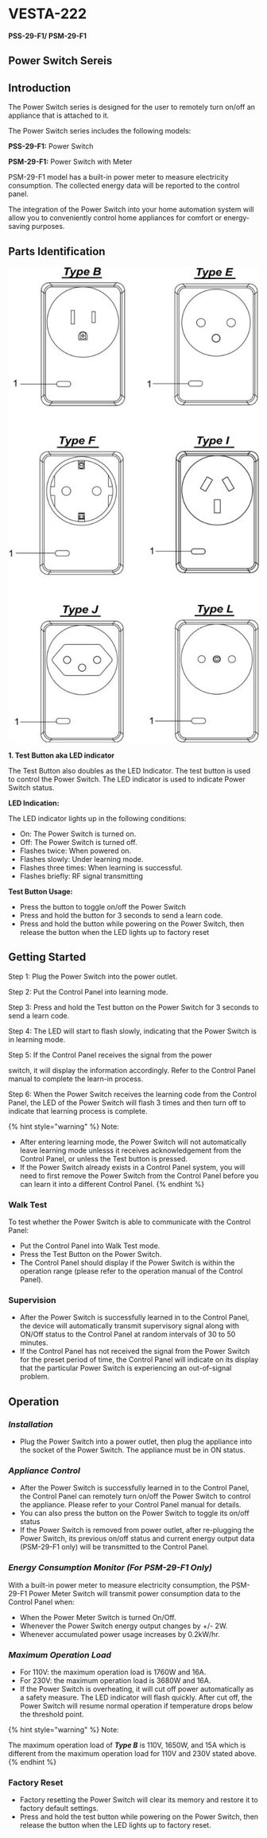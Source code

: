# VESTA-222

**PSS-29-F1/ PSM-29-F1**

## **Power Switch Sereis**

## **Introduction**

The Power Switch series is designed for the user to remotely turn on/off an appliance that is attached to it.

The Power Switch series includes the following models:

**PSS-29-F1:** Power Switch

**PSM-29-F1:** Power Switch with Meter

PSM-29-F1 model has a built-in power meter to measure electricity consumption. The collected energy data will be reported to the control panel.

The integration of the Power Switch into your home automation system will allow you to conveniently control home appliances for comfort or energy-saving purposes.

## **Parts Identification**

![](<.gitbook/assets/1 (89).jpeg>)

**1. Test Button aka LED indicator**

The Test Button also doubles as the LED Indicator. The test button is used to control the Power Switch. The LED indicator is used to indicate Power Switch status.

**LED Indication:**

The LED indicator lights up in the following conditions:

* On: The Power Switch is turned on.
* Off: The Power Switch is turned off.
* Flashes twice: When powered on.
* Flashes slowly: Under learning mode.
* Flashes three times: When learning is successful.
* Flashes briefly: RF signal transmitting

**Test Button Usage:**

* Press the button to toggle on/off the Power Switch
* Press and hold the button for 3 seconds to send a learn code.
* Press and hold the button while powering on the Power Switch, then release the button when the LED lights up to factory reset

## **Getting Started**

Step 1: Plug the Power Switch into the power outlet.

Step 2: Put the Control Panel into learning mode.

Step 3: Press and hold the Test button on the Power Switch for 3 seconds to send a learn code.

Step 4: The LED will start to flash slowly, indicating that the Power Switch is in learning mode.

Step 5: If the Control Panel receives the signal from the power

switch, it will display the information accordingly. Refer to the Control Panel manual to complete the learn-in process.

Step 6: When the Power Switch receives the learning code from the Control Panel, the LED of the Power Switch will flash 3 times and then turn off to indicate that learning process is complete.

{% hint style="warning" %}
Note:

* After entering learning mode, the Power Switch will not automatically leave learning mode unlesss it receives acknowledgement from the Control Panel, or unless the Test button is pressed.
* If the Power Switch already exists in a Control Panel system, you will need to first remove the Power Switch from the Control Panel before you can learn it into a different Control Panel.
{% endhint %}

### **Walk Test**

To test whether the Power Switch is able to communicate with the Control Panel:

* Put the Control Panel into Walk Test mode.
* Press the Test Button on the Power Switch.
* The Control Panel should display if the Power Switch is within the operation range (please refer to the operation manual of the Control Panel).

### **Supervision**

* After the Power Switch is successfully learned in to the Control Panel, the device will automatically transmit supervisory signal along with ON/Off status to the Control Panel at random intervals of 30 to 50 minutes.
* If the Control Panel has not received the signal from the Power Switch for the preset period of time, the Control Panel will indicate on its display that the particular Power Switch is experiencing an out-of-signal problem.

## **Operation**

### _**Installation**_

* Plug the Power Switch into a power outlet, then plug the appliance into the socket of the Power Switch. The appliance must be in ON status.

### _**Appliance Control**_

* After the Power Switch is successfully learned in to the Control Panel, the Control Panel can remotely turn on/off the Power Switch to control the appliance. Please refer to your Control Panel manual for details.
* You can also press the button on the Power Switch to toggle its on/off status
* If the Power Switch is removed from power outlet, after re-plugging the Power Switch, its previous on/off status and current energy output data (PSM-29-F1 only) will be transmitted to the Control Panel.

### _**Energy Consumption Monitor (For PSM-29-F1 Only)**_

With a built-in power meter to measure electricity consumption, the PSM-29-F1 Power Meter Switch will transmit power consumption data to the Control Panel when:

* When the Power Meter Switch is turned On/Off.
* Whenever the Power Switch energy output changes by +/- 2W.
* Whenever accumulated power usage increases by 0.2kW/hr.

### _**Maximum Operation Load**_

* For 110V: the maximum operation load is 1760W and 16A.
* For 230V: the maximum operation load is 3680W and 16A.
* If the Power Switch is overheating, it will cut off power automatically as a safety measure. The LED indicator will flash quickly. After cut off, the Power Switch will resume normal operation if temperature drops below the threshold point.

{% hint style="warning" %}
Note:

The maximum operation load of _**Type B**_ is 110V, 1650W, and 15A which is different from the maximum operation load for 110V and 230V stated above.
{% endhint %}

### **Factory Reset**

* Factory resetting the Power Switch will clear its memory and restore it to factory default settings.
* Press and hold the test button while powering on the Power Switch, then release the button when the LED lights up to factory reset.
